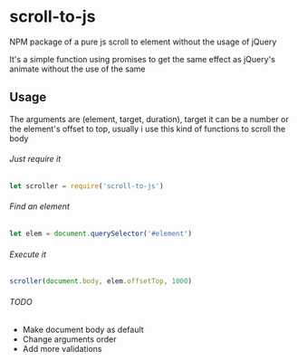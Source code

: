 # scroll-to-js
NPM package of a pure js scroll to element without the usage of jQuery

It's a simple function using promises to get the same effect as jQuery's animate without the use of the same

## Usage
The arguments are (element, target, duration), target it can be a number or the element's offset to top, usually i use this kind of functions to scroll the body

###### Just require it
 ```javascript
 let scroller = require('scroll-to-js')
 ```

###### Find an element
```javascript
let elem = document.querySelector('#element')
```

###### Execute it
```javascript
scroller(document.body, elem.offsetTop, 1000)
```

###### TODO
* Make document body as default
* Change arguments order
* Add more validations
